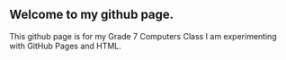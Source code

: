 ## Welcome to my github page.
This github page is for my Grade 7 Computers Class
I am experimenting with GitHub Pages and HTML.

